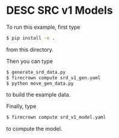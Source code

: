 # DESC SRC v1 Models

To run this example, first type

```bash
$ pip install -e .
```

from this directory.

Then you can type

```bash
$ generate_srd_data.py
$ firecrown compute srd_v1_gen.yaml
$ python move_gen_data.py
```

to build the example data.

Finally, type

```bash
$ firecrown compute srd_v1_model.yaml
```

to compute the model.
